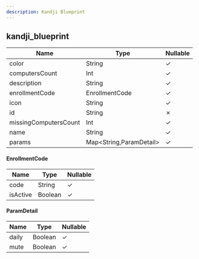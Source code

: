 ```yaml
---
description: Kandji Blueprint
---
```

kandji_blueprint
----------------

| **Name**              | **Type**                | **Nullable** |
| --------------------- | ----------------------- | ------------ |
| color                 | String                  | &check;      |
| computersCount        | Int                     | &check;      |
| description           | String                  | &check;      |
| enrollmentCode        | EnrollmentCode          | &check;      |
| icon                  | String                  | &check;      |
| id                    | String                  | &cross;      |
| missingComputersCount | Int                     | &check;      |
| name                  | String                  | &check;      |
| params                | Map<String,ParamDetail> | &check;      |

#### EnrollmentCode
| **Name** | **Type** | **Nullable** |
| -------- | -------- | ------------ |
| code     | String   | &check;      |
| isActive | Boolean  | &check;      |

#### ParamDetail
| **Name** | **Type** | **Nullable** |
| -------- | -------- | ------------ |
| daily    | Boolean  | &check;      |
| mute     | Boolean  | &check;      |

